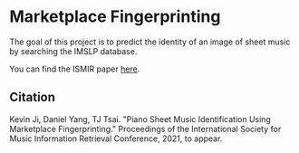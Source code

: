 # Marketplace Fingerprinting

The goal of this project is to predict the identity of an image of sheet music by searching the IMSLP database.

You can find the ISMIR paper [here](http://pages.hmc.edu/ttsai/assets/ImprovedSheetID_ismir2021.pdf).

## Citation

Kevin Ji, Daniel Yang, TJ Tsai. "Piano Sheet Music Identification Using Marketplace Fingerprinting." Proceedings of the International Society for Music Information Retrieval Conference, 2021, to appear.


